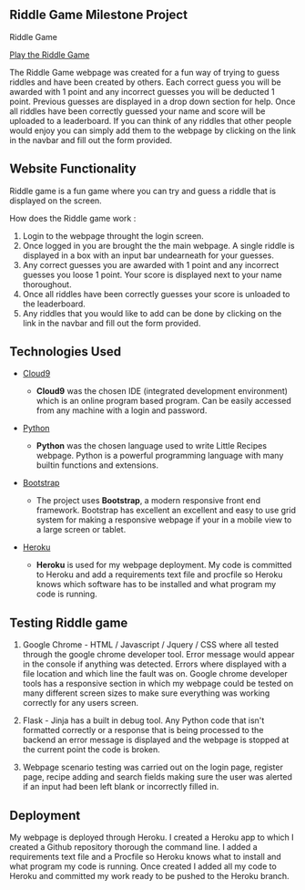 ## Riddle Game Milestone Project

Riddle Game 


[Play the Riddle Game]( https://riddle-game-milestone-project.herokuapp.com/)

The Riddle Game webpage was created for a fun way of trying to guess riddles and have been created by others. Each correct guess you will be awarded with 1 point and any incorrect guesses you will be deducted 1 point.
Previous guesses are displayed in a drop down section for help. Once all riddles have been correctly guessed your name and score will be uploaded to a leaderboard.
If you can think of any riddles that other people would enjoy you can simply add them to the webpage by clicking on the link in the navbar and fill out the form provided.

 
## Website Functionality

Riddle game is a fun game where you can try and guess a riddle that is displayed on the screen.

How does the Riddle game work : 

 1. Login to the webpage throught the login screen.
 2. Once logged in you are brought the the main webpage. A single riddle is displayed in a box with an input bar undearneath for your guesses.
 3. Any correct guesses you are awarded with 1 point and any incorrect guesses you loose 1 point. Your score is displayed next to your name thoroughout.
 4. Once all riddles have been correctly guesses your score is unloaded to the leaderboard.
 5. Any riddles that you would like to add can be done by clicking on the link in the navbar and fill out the form provided.


## Technologies Used

- [Cloud9](https://c9.io/login)
    - **Cloud9** was the chosen IDE (integrated development environment) which is an online program based program. Can be easily accessed from any machine with a login and password. 

- [Python](https://www.python.org/)
    -  **Python**  was the chosen language used to write Little Recipes webpage. Python is a powerful programming language with many builtin functions and extensions. 

- [Bootstrap](http://getbootstrap.com/)
    - The project uses **Bootstrap**, a modern responsive front end framework. Bootstrap has excellent an excellent and easy to use grid system for making a responsive webpage if your in a mobile view to a large screen or tablet.

- [Heroku](https://id.heroku.com/login)
    -  **Heroku** is used for my webpage deployment. My code is committed to Heroku and add a requirements text file and procfile so Heroku knows which software has to be installed and what program my code is running.

## Testing Riddle game

1. Google Chrome - HTML / Javascript / Jquery / CSS where all tested through the google chrome developer tool. Error message would appear in the console if anything was detected. Errors where displayed with a file location and which line the fault was on. Google chrome developer tools has a responsive section in which my webpage could be tested on many different screen sizes to make sure everything was working correctly for any users screen. 

2. Flask  - Jinja has a built in debug tool. Any Python code that isn't formatted correctly or a response that is being processed to the backend an error message is displayed and the webpage is stopped at the current point the code is broken.

3. Webpage scenario testing was carried out on the login page, register page, recipe adding and search fields making sure the user was alerted if an input had been left blank or incorrectly filled in.


## Deployment

My webpage is deployed through Heroku. I created a Heroku app to which I created a Github repository thorough the command line. I added a requirements text file and a Procfile so Heroku knows what to install and what program my code is running. Once created I added all my code to Heroku and committed my work ready to be pushed to the Heroku branch. 